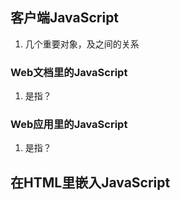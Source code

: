 ## 客户端JavaScript
1. 几个重要对象，及之间的关系
### Web文档里的JavaScript
1. 是指？
### Web应用里的JavaScript
1. 是指？
## 在HTML里嵌入JavaScript
### <script>元素
### 外部文件中的脚本
1. 优点是？
### 脚本类型
### HTML中的事件处理程序
### URL中的JavaScript
1. 书签
## JavaScript程序的执行
1. 执行的两个阶段
### 同步、异步和延迟脚本
1. 写法
### 事件驱动的javaScipt
### 客户端JavaScript线程模型
1. Web worker
### 客户端JavaScrpt是时间线
1. 流程图
## 兼容性和互用性
### 处理兼容性问题的类库
### 分级浏览器支持
### 能力测试
### 怪异模式和标准模式
### 浏览器测试
### Internet Explorer里的条件注释
## 可访问性
## 安全性
### JavaScript不能做什么
1. 什么是什么？
### 同源策略
1. 所谓的源是指
2. 同源策略和文档和脚本的关系
3. 不严格的同源策略包括？
### 脚本化插件和ActiveX控件
### 跨站脚本
1. 总结
### 拒绝服务攻击
## 客户端框架